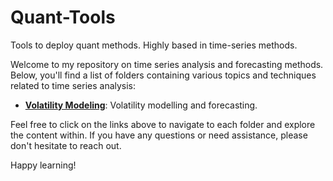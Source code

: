 # Quant-Tools
Tools to deploy quant methods. Highly based in time-series methods. 

Welcome to my repository on time series analysis and forecasting methods. Below, you'll find a list of folders containing various topics and techniques related to time series analysis:

- [**Volatility Modeling**](./Volatility/index.md): Volatility modelling and forecasting.

Feel free to click on the links above to navigate to each folder and explore the content within. If you have any questions or need assistance, please don't hesitate to reach out.

Happy learning!
